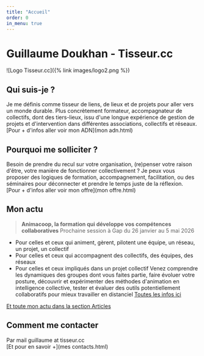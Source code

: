 ```yaml
---
title: "Accueil"
order: 0
in_menu: true
---
```

# Guillaume Doukhan - Tisseur.cc
![Logo Tisseur.cc]({% link images/logo2.png %})
## Qui suis-je ?
Je me définis comme tisseur de liens, de lieux et de projets pour aller vers un monde durable. 
Plus concrètement formateur, accompagnateur de collectifs, dont des tiers-lieux, issu d'une longue expérience de gestion de projets et d'intervention dans différentes associations, collectifs et réseaux.  
[Pour + d'infos aller voir mon ADN](mon adn.html)

## Pourquoi me solliciter ?
Besoin de prendre du recul sur votre organisation, (re)penser votre raison d'être, votre manière de fonctionner collectivement ? Je peux vous proposer des logiques de formation, accompagnement, facilitation, ou des séminaires pour déconnecter et prendre le temps juste de la réflexion.  
[Pour + d'infos aller voir mon offre](mon offre.html)

## Mon actu
> **Animacoop, la formation  qui développe vos compétences collaboratives**
Prochaine session à Gap du 26 janvier au 5 mai 2026
- Pour celles et ceux qui animent, gèrent, pilotent une équipe, un réseau, un projet, un collectif
- Pour celles et ceux qui accompagnent des collectifs, des équipes, des
réseaux
- Pour celles et ceux impliqués dans un projet collectif
Venez comprendre les dynamiques des groupes dont vous faites partie, faire évoluer votre posture, découvrir et expérimenter des méthodes d'animation en intelligence collective, tester et évaluer des outils potentiellement collaboratifs pour mieux travailler en distanciel
[Toutes les infos ici](https://animacoop.net/#dates)

[Et toute mon actu dans la section Articles](articles) 

## Comment me contacter
Par mail guillaume at tisseur.cc  
[Et pour en savoir +](mes contacts.html) 